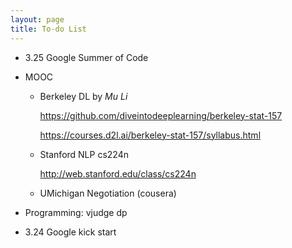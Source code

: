 ```yaml
---
layout: page
title: To-do List
---
```


* 3.25 Google Summer of Code

* MOOC

  * Berkeley DL by *Mu Li* 

    https://github.com/diveintodeeplearning/berkeley-stat-157

    https://courses.d2l.ai/berkeley-stat-157/syllabus.html

  * Stanford NLP cs224n

    http://web.stanford.edu/class/cs224n

  * UMichigan Negotiation (cousera)

* Programming: vjudge dp

* 3.24 Google kick start
